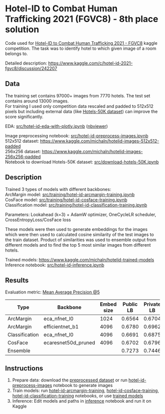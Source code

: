 # Hotel-ID to Combat Human Trafficking 2021 (FGVC8) - 8th place solution
Code used for [Hotel-ID to Combat Human Trafficking 2021 - FGVC8](https://www.kaggle.com/c/hotel-id-2021-fgvc8) kaggle competition. The task was to identify hotel to which given image of a room belongs to.

Detailed description: https://www.kaggle.com/c/hotel-id-2021-fgvc8/discussion/242207


## Data
The training set contains 97000+ images from 7770 hotels. The test set contains around 13000 images.<br>
For training I used only competition data rescaled and padded to 512x512 pixels but including external data (like [Hotels-50K dataset](https://github.com/GWUvision/Hotels-50K)) can improve the score significantly.

EDA: [src/hotel-id-eda-with-plotly.ipynb](src/hotel-id-eda-with-plotly.ipynb) ([nbviewer](https://nbviewer.jupyter.org/github/michal-nahlik/kaggle-hotel-id-2021/blob/master/src/hotel-id-eda-with-plotly.ipynb))

Image preprocessing notebook: [src/hotel-id-preprocess-images.ipynb](src/hotel-id-preprocess-images.ipynb)<br>
512x512 dataset: https://www.kaggle.com/michaln/hotelid-images-512x512-padded<br>
256x256 dataset: https://www.kaggle.com/michaln/hotelid-images-256x256-padded<br>
Notebook to download Hotels-50K dataset: [src/download-hotels-50K.ipynb](/src/download-hotels-50K.ipynb)<br>


## Description
Trained 3 types of models with different backbones:<br>
ArcMargin model: [src/training/hotel-id-arcmargin-training.ipynb](src/training/hotel-id-arcmargin-training.ipynb)<br>
CosFace model: [src/training/hotel-id-cosface-training.ipynb](src/training/hotel-id-cosface-training.ipynb)<br>
Classification model: [src/training/hotel-id-classification-training.ipynb](src/training/hotel-id-classification-training.ipynb)<br>

Parameters: Lookahead (k=3) + AdamW optimizer, OneCycleLR scheduler, CrossEntropyLoss/CosFace loss

These models were then used to generate embeddings for the images which were then used to calculated cosine similarity of the test images to the train dataset. Product of similarities was used to ensemble output from different models and to find the top 5 most similar images from different hotels.

Trained models: https://www.kaggle.com/michaln/hotelid-trained-models<br>
Inference notebook: [src/hotel-id-inference.ipynb](src/hotel-id-inference.ipynb)


## Results
Evaluation metric: [Mean Average Precision @5](https://www.kaggle.com/c/hotel-id-2021-fgvc8/overview/evaluation)

| Type | Backbone | Embed size | Public LB| Private LB | Epochs | 
| --- | --- | --- | --- | --- | --- |
| ArcMargin | eca_nfnet_l0 | 1024 | 0.6564 | 0.6704 | 6/6 |
| ArcMargin | efficientnet_b1 | 4096 | 0.6780 | 0.6962 | 9/9 |
| Classification | eca_nfnet_l0 | 4096 | 0.6691 | 0.6875 | 6/9|
| CosFace | ecaresnet50d_pruned| 4096 | 0.6702 | 0.6796 | 9/9 |
| Ensemble |  |  | 0.7273 | 0.7446 | |



## Instructions
1) Prepare data: download the [preprocessed dataset](https://www.kaggle.com/michaln/hotelid-images-512x512-padded) or run [hotel-id-preprocess-images](src/hotel-id-preprocess-images.ipynb) notebook to generate images
2) Train models: run [hotel-id-arcmargin-training](src/training/hotel-id-arcmargin-training.ipynb), [hotel-id-cosface-training](src/training/hotel-id-cosface-training.ipynb), [hotel-id-classification-training](src/training/hotel-id-classification-training.ipynb) notebooks, or use [trained models](https://www.kaggle.com/michaln/hotelid-trained-models)
3) Inference: Edit models and paths in [inference](src/hotel-id-inference.ipynb) notebook and run it on Kaggle